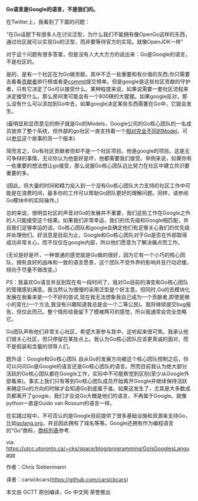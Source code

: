 **Go语言是Google的语言，不是我们的。**

在Twitter上，我看到了下面的问题：

“在Go话题下有很多人在讨论泛型，为什么我们不能拥有像OpenGo这样的东西，通过社区就可以实现Go的泛型，而非要等待官方的实现。就像OpenJDK一样”

对于这个问题有很多答案，但是没有人大大方方的说出来：Go是Google的语言，不是社区的。

是的，是有一个社区在为Go做贡献，其中不乏一些重要和有价值的东西;你只需要去看看[贡献者](https://github.com/golang/go/blob/master/CONTRIBUTORS)排行榜或者是[commit](https://github.com/golang/go/blob/master/CONTRIBUTORS)提交榜单。但是google是这些社区贡献的守护者，只有它决定了Go可以接受什么。某种程度来说，如果说需要一套社区流程来决定接受什么，那么房间里可能会有一个800磅的大猩猩。如果google反对，那么没有什么可以添加到Go中去，如果google决定某些东西需要在Go中，它就会发生。

(最明显和显而意见的例子就是Go的Models，Google公司的Go核心团队的一名成员放弃了整个系统，但外部的go社区一直支持着一个[相对完全不同的Model](https://research.swtch.com/vgo)。可以[参见](https://peter.bourgon.org/blog/2018/07/27/a-response-about-dep-and-vgo.html)这个故事的另一个版本)

简而言之，Go有社区贡献者但却不是一个社区项目。他是google的项目。这是无可争辩的事情，无论你认为他是好是坏，他都需要我们接受。举例来说，如果你有一些重要的想法想让go接受，那么说服Go核心团队远比努力在社区中建立共识要重要的多。

(因此，将大量的时间和精力投入到一个没有Go核心团队大力支持的社区工作中可能是在浪费时间，最多你的工作可以帮助Go团队更好的理解问题。同样，请参阅Go模块中的实际操作。)

总的来说，很明显社区的声音对Go的发展并不重要，我们这些工作在Google之外的人只能接受这个结果。如果我们非常幸运，我们的优先级和Google相匹配，并且我们足够幸运的话，Go核心团队和google会确定他们有足够关心我们的优先级并处理他们。好消息是目前为止，Google和Go核心团队对于Go是否在外部取得成功非常关心，而不仅仅在google内部，所以他们愿意为了解决痛点而工作。

(无论是好是坏，一种普通的感觉就是Go做的很好，因为它有一个小巧的核心团队，拥有良好的品味和一致的语言愿景，这个团队不受外界的影响并且行动迟缓，倾向于尽量不做改变。)

PS：我喜欢Go语言并且到现在有一段时间了，我对Go目前的演变和Go核心团队的管理感到满意。我当然认为慢慢的采用泛型是个好主意。但同时,Go的去模块化发展在我看来是一个不好的尝试,现在我无法想象我自己成为一个贡献者,即使是微小的变化(一个方法,我没有兴趣知道我总是会一个二等公民)。我将继续提交bug报告，但仅此而已。整个情形给我留下了模棱两可的感觉，所以我通常会完全忽略它。

Go团队声称他们非常关心社区，希望大家参与其中，这听起来很可笑。我承认他们很关心社区，但只停留在某些点上。我认为Go核心团队应该更真诚的面对，而不是假装和含蓄的领导人们。

题外话：Google和Go核心团队
自从Go的发展方向被这个核心团队控制之后，你可以问问Go是Google的语言还是Go核心团队的语言。然而目前我认为绝大部分活跃的Go核心团队都在Google工作，实际中不可能察觉到区别(至少从Google外部看来)。事实上我们只有等到Go核心团队成员开始离开Google并继续保持活跃来确定Go的方向的时候才会知道Go到底属于谁。如果这发生了，尤其是大多数成员都离开了google，我们才会说Go大概是他们的语言，不再属于Google。就像python一直是Guido van Rossum的语言一样。

在实践过程中，不可否认的是Google目前提供了很多基础设施和资源来支持Go，比如[golang.org](https://golang.org)，并且因此拥有了域名等等。Google还拥有作为编程语言的“Go”商标，[商标列表](https://www.google.com/permissions/trademark/trademark-list/)参考.

via: https://utcc.utoronto.ca/~cks/space/blog/programming/GoIsGooglesLanguage

作者：Chris Siebenmann

译者：carsickcars(https://github.com/carsickcars)

本文由 GCTT 原创编译，Go 中文网 荣誉推出